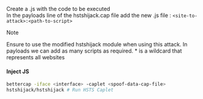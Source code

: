---
---

Create a .js with the code to be executed  
In the payloads line of the hstshijack.cap file add the new .js file : `<site-to-attack>:<path-to-script>`

 > [!NOTE]
 > Ensure to use the modified hstshijack module when using this attack.
 > In payloads we can add as many scripts as required. * is a wildcard that represents all websites

#### Inject JS

````bash
bettercap -iface <interface> -caplet <spoof-data-cap-file>
hstshijack/hstshijack # Run HSTS Caplet
````
